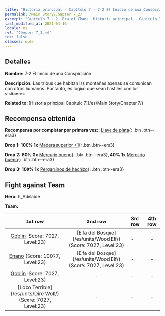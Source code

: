```yaml
---
title: "Historia principal - Capítulo 7 - 7-2 El Inicio de una Conspiración"
permalink: /Main Story/Chapter 7_2/
excerpt: "Capítulo 7 - 2. Era of Chaos  Historia principal - Capítulo 7_2. 7-2 El Inicio de una Conspiración"
last_modified_at: 2021-04-16
locale: es
ref: "Chapter 7_2.md"
toc: false
classes: wide
---
```


## Detalles

 **Nombre:** 7-2 El Inicio de una Conspiración

 **Descripción:** Las tribus que habitan las montañas apenas se comunican con otros humanos. Por tanto, es lógico que sean hostiles con los visitantes.

 **Related to:** [Historia principal Capítulo 7](/es/Main Story/Chapter 7/)

## Recompensa obtenida

 **Recompensa por completar por primera vez::** [Llave de plata](/es/Items/con_693/){: .btn .btn--era3}

 **Drop 1:** **100% 1x** [Madera superior +1](/es/Items/mat_20/){: .btn .btn--era3}

 **Drop 2:** **60% 0x** [Mercurio bueno](/es/Items/mat_14/){: .btn .btn--era3}, **40% 1x** [Mercurio bueno](/es/Items/mat_14/){: .btn .btn--era3}

 **Drop 3:** **100% 1x** [Pergaminos de hechizo](/es/Items/con_694/){: .btn .btn--era3}


## Fight against Team
 **Hero:** h_Adelaide

 **Team:**


  | 1st row | 2nd row | 3rd row | 4th row |
  |:----:|:----:|:----|:----:|
  | [Goblin](/es/units/Goblin/) (Score: 7027, Level:23)  | [Elfa del Bosque](/es/units/Wood Elf/) (Score: 7027, Level:23)  | - | - |
  | [Enano](/es/units/Dwarf/) (Score: 10077, Level:23)  | [Elfa del Bosque](/es/units/Wood Elf/) (Score: 7027, Level:23)  | - | - |
  | [Goblin](/es/units/Goblin/) (Score: 7027, Level:23)  | - | - | - |
  | [Lobo Terrible](/es/units/Dire Wolf/) (Score: 7027, Level:23)  | - | - | - |


